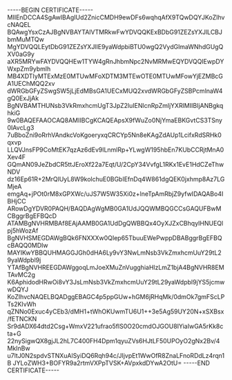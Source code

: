 -----BEGIN CERTIFICATE-----
MIIEnDCCA4SgAwIBAgIUd2ZnicCMDH9ewDFs6wqhqAfX9TQwDQYJKoZIhvcNAQEL
BQAwgYsxCzAJBgNVBAYTAlVTMRkwFwYDVQQKExBDbG91ZEZsYXJlLCBJbmMuMTQw
MgYDVQQLEytDbG91ZEZsYXJlIE9yaWdpbiBTU0wgQ2VydGlmaWNhdGUgQXV0aG9y
aXR5MRYwFAYDVQQHEw1TYW4gRnJhbmNpc2NvMRMwEQYDVQQIEwpDYWxpZm9ybmlh
MB4XDTIyMTExMzE0MTUwMFoXDTM3MTEwOTE0MTUwMFowYjEZMBcGA1UEChMQQ2xv
dWRGbGFyZSwgSW5jLjEdMBsGA1UECxMUQ2xvdWRGbGFyZSBPcmlnaW4gQ0ExJjAk
BgNVBAMTHUNsb3VkRmxhcmUgT3JpZ2luIENlcnRpZmljYXRlMIIBIjANBgkqhkiG
9w0BAQEFAAOCAQ8AMIIBCgKCAQEApsX9fWuZo0NjYmaEBKGvtCS3TSny0IAvcLg3
7uBboZni9oRrhVAndkcVoKgoeryxqCRCYp5Nn8eKAgZdAUp1LcifxRdSRHk0qxvp
LLQVJnsFP9CoMtEK7qzAz6dEv9lLnmlRp+YLwgW195hbEn7KUbCCRjtMnA0Xev4F
GQmAN09JeZbdCR5ttJEroXf22a7Eqt/U/2CpY34VvfgL1RKx1EvE1HdCZeThwNDV
dz16Ep61R+2MrQlUyL8W9kolchuE0BGbIEfnDq4W861dgQEK0jxhmp8Az7LGMjeA
emgAq+jPOt0rM8xGPXWc/uJS7W5W35Xi0z+lneTpAmRbjZ9yfwIDAQABo4IBHjCC
ARowDgYDVR0PAQH/BAQDAgWgMB0GA1UdJQQWMBQGCCsGAQUFBwMCBggrBgEFBQcD
ATAMBgNVHRMBAf8EAjAAMB0GA1UdDgQWBBQx4OyXJZxCBhqyIHNUEQlpj5hWozAf
BgNVHSMEGDAWgBQk6FNXXXw0QIep65TbuuEWePwppDBABggrBgEFBQcBAQQ0MDIw
MAYIKwYBBQUHMAGGJGh0dHA6Ly9vY3NwLmNsb3VkZmxhcmUuY29tL29yaWdpbl9j
YTAfBgNVHREEGDAWggoqLmJoeXMuZnVugghiaHlzLmZ1bjA4BgNVHR8EMTAvMC2g
K6AphidodHRwOi8vY3JsLmNsb3VkZmxhcmUuY29tL29yaWdpbl9jYS5jcmwwDQYJ
KoZIhvcNAQELBQADggEBAGC4p5ppGUw+hGM6jRHqMk/0dmOk7gmFScLPTs2KIvWh
qZNNo0Exuc4yCEb3/dMH1+tWhOKUwmTU6U1++3e5Ag59UY20N+xSXBsx/fETNCKN
Sr9dADX64dtd2Csg+WmxV221ufrao5flS0O20cmdOJGOU8IYiaIwGA5rKk8cta+G
22nySigwQX8gjJL2hL7C400FH4Dpm1qyuZVs6HJtLF50UPOyO2gNx2Bv/4MkInBw
u7ltJ0N2spdvSTNXuAlSyiDQ6Rqh94c/JIjvpEt1WwOfR8ZnaLFnoRDdLz4rqn1B
JYLoZWH3+BOFYR9a2rtmVXPpTVSK+AVpxkdDYwA2OtU=
-----END CERTIFICATE-----
